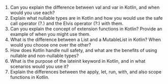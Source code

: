 1. Can you explain the difference between val and var in Kotlin, and when would you use each?
2. Explain what nullable types are in Kotlin and how you would use the safe call operator (?.) and the Elvis operator (?:) with them.
3. Can you explain the concept of extension functions in Kotlin? Provide an example of when you might use them.
4. What is the difference between a List and a MutableList in Kotlin? When would you choose one over the other?
5. How does Kotlin handle null safety, and what are the benefits of using nullable and non-nullable types?
6. What is the purpose of the lateinit keyword in Kotlin, and in what scenarios would you use it?
7. Explain the differences between the apply, let, run, with, and also scope functions in Kotlin.

